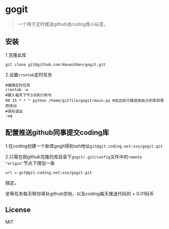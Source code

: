 # gogit

> 一个用于定时推送github或coding库小玩意。

## 安装

1.克隆此库
  
  ```shell
  git clone git@github.com:HavenShen/gogit.git
  ```

2.设置`crontab`定时任务

  ```shell
  #编辑定时任务
  crontab -e
  #键入每天下午3点执行命令
  00 15 * * * python /home/gitfile/gogit/main.py #这边执行路径按自己的库目录而改动
  #保存退出
  :wq
  ```
  
## 配置推送github同事提交coding库

1.在coding创建一个新库gogit得到ssh地址`git@git.coding.net:xxx/gogit.git`

2.只需在刚github克隆的库目录下`gogit/.git/config`文件中的`remote "origin"`节点下增加一条

  ```shell
  url = git@git.coding.net:xxx/gogit.git
  ```

搞定。

坐等任务每天帮你填补github空地，以及coding每天推送代码的 + 0.01码币

## License

MIT
